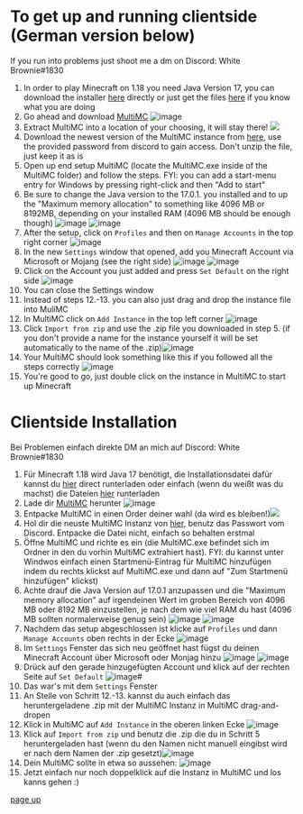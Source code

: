 # To get up and running clientside (German version below)
If you run into problems just shoot me a dm on Discord: White Brownie#1830
1. In order to play Minecraft on 1.18 you need Java Version 17, you can download the installer [here](https://download.oracle.com/java/17/archive/jdk-17.0.1_windows-x64_bin.exe) directly or just get the files [here](https://jdk.java.net/17/) if you know what you are doing
2. Go ahead and download [MultiMC](https://multimc.org/#Download) ![image](https://i.imgur.com/XbypQmH.png)
3. Extract MultiMC into a location of your choosing, it will stay there! ![](https://i.imgur.com/ZkjaXGR.png)
4. Download the newest version of the MultiMC instance from [here](https://1drv.ms/f/s!AnRpVm46qqDNjdUyINmGchLVMbRdhw), use the provided password from discord to gain access. Don't unzip the file, just keep it as is
5. Open up end setup MultiMC (locate the MultiMC.exe inside of the MultiMC folder) and follow the steps. FYI: you can add a start-menu entry for Windows by pressing right-click and then "Add to start"
6. Be sure to change the Java version to the 17.0.1. you installed and to up the "Maximum memory allocation" to something like 4096 MB or 8192MB, depending on your installed RAM (4096 MB should be enough though) ![image](https://i.imgur.com/fSUFcIv.png) ![image](https://i.imgur.com/cSR3jFc.png)
7. After the setup, click on `Profiles` and then on `Manage Accounts` in the top right corner ![image](https://i.imgur.com/eQQnwh7.png)
8. In the new `Settings` window that opened, add you Minecraft Account via Microsoft or Mojang (see the right side) ![image](https://i.imgur.com/g4Lb2hE.png) ![image](https://i.imgur.com/hD9Xxbk.png)
9. Click on the Account you just added and press `Set Default` on the right side ![image](https://i.imgur.com/1wd86wH.png)
10. You can close the Settings window
11. Instead of steps 12.-13. you can also just drag and drop the instance file into MuliMC
12. In MultiMC click on `Add Instance` in the top left corner ![image](https://i.imgur.com/wYS9ZtP.png)
13. Click `Import from zip` and use the .zip file you downloaded in step 5. (if you don't provide a name for the instance yourself it will be set automatically to the name of the .zip)![image](https://i.imgur.com/vZC9dVd.png)
14. Your MultiMC should look something like this if you followed all the steps correctly ![image](https://i.imgur.com/0G5s1q7.png)
15. You're good to go, just double click on the instance in MultiMC to start up Minecraft


# Clientside Installation 
Bei Problemen einfach direkte DM an mich auf Discord: White Brownie#1830
1. Für Minecraft 1.18 wird Java 17 benötigt, die Installationsdatei dafür kannst du [hier](https://download.oracle.com/java/17/archive/jdk-17.0.1_windows-x64_bin.exe) direct runterladen oder einfach (wenn du weißt was du machst) die Dateien [hier](https://jdk.java.net/17/) runterladen
2. Lade dir [MultiMC](https://multimc.org/#Download) herunter ![image](https://i.imgur.com/XbypQmH.png)
3. Entpacke MultiMC in einen Order deiner wahl (da wird es bleiben!)![](https://i.imgur.com/ZkjaXGR.png)
4. Hol dir die neuste MultiMC Instanz von [hier](https://1drv.ms/f/s!AnRpVm46qqDNjdUyINmGchLVMbRdhw), benutz das Passwort vom Discord. Entpacke die Datei nicht, einfach so behalten erstmal
5. Öffne MultiMC und richte es ein (die MultiMC.exe befindet sich im Ordner in den du vorhin MultiMC extrahiert hast). FYI: du kannst unter Windwos einfach einen Startmenü-Eintrag für MultiMC hinzufügen indem du rechts klickst auf MultiMC.exe und dann auf "Zum Startmenü hinzufügen" klickst)
6. Achte drauf die Java Version auf 17.0.1 anzupassen und die "Maximum memory allocation" auf irgendeinen Wert im groben Bereich von 4096 MB oder 8192 MB einzustellen, je nach dem wie viel RAM du hast (4096 MB sollten normalerweise genug sein) ![image](https://i.imgur.com/fSUFcIv.png) ![image](https://i.imgur.com/cSR3jFc.png)
7. Nachdem das setup abgeschlossen ist klicke auf `Profiles` und dann `Manage Accounts` oben rechts in der Ecke ![image](https://i.imgur.com/eQQnwh7.png)
8. Im `Settings` Fenster das sich neu geöffnet hast fügst du deinen Minecraft Account über Microsoft oder Monjag hinzu ![image](https://i.imgur.com/g4Lb2hE.png) ![image](https://i.imgur.com/hD9Xxbk.png)
9. Drück auf den gerade hinzugefügten Account und klick auf der rechten Seite auf `Set Default` ![image](https://i.imgur.com/1wd86wH.png)#
10. Das war's mit dem `Settings` Fenster
11. An Stelle von Schritt 12.-13. kannst du auch einfach das heruntergeladene .zip mit der MultiMC Instanz in MultiMC drag-and-dropen 
12. Klick in MultiMC auf `Add Instance` in the oberen linken Ecke ![image](https://i.imgur.com/wYS9ZtP.png)
13. Klick auf `Import from zip` und benutz die .zip die du in Schritt 5 heruntergeladen hast (wenn du den Namen nicht manuell eingibst wird er nach dem Namen der .zip gesetzt)![image](https://i.imgur.com/vZC9dVd.png)
14. Dein MultiMC sollte in etwa so aussehen: ![image](https://i.imgur.com/0G5s1q7.png)
15. Jetzt einfach nur noch doppelklick auf die Instanz in MultiMC und los kanns gehen :)

[page up](https://github.com/WhiteBrownie/1.18Server/tree/main/1.18-rc3)
